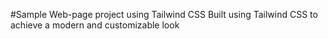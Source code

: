 #Sample Web-page project using Tailwind CSS 
Built using Tailwind CSS to achieve a modern and customizable look
